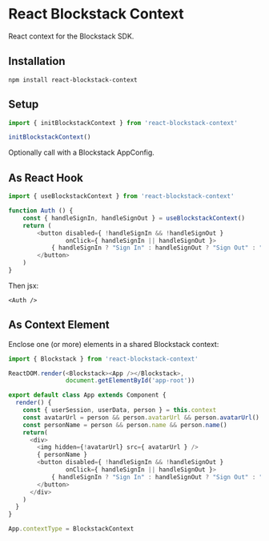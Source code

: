 # React Blockstack Context

React context for the Blockstack SDK.

## Installation

    npm install react-blockstack-context

## Setup

````javascript
import { initBlockstackContext } from 'react-blockstack-context'

initBlockstackContext()
````

Optionally call with a Blockstack AppConfig.

## As React Hook

````javascript
import { useBlockstackContext } from 'react-blockstack-context'

function Auth () {
    const { handleSignIn, handleSignOut } = useBlockstackContext()
    return (
        <button disabled={ !handleSignIn && !handleSignOut }
                onClick={ handleSignIn || handleSignOut }>
            { handleSignIn ? "Sign In" : handleSignOut ? "Sign Out" : "" }
        </button>
    )
}
````

Then jsx:

    <Auth />

## As Context Element

Enclose one (or more) elements in a shared Blockstack context:

````javascript
import { Blockstack } from 'react-blockstack-context'

ReactDOM.render(<Blockstack><App /></Blockstack>,
                document.getElementById('app-root'))

export default class App extends Component {
  render() {
    const { userSession, userData, person } = this.context
    const avatarUrl = person && person.avatarUrl && person.avatarUrl()
    const personName = person && person.name && person.name()
    return(
      <div>
        <img hidden={!avatarUrl} src={ avatarUrl } />
        { personName }
        <button disabled={ !handleSignIn && !handleSignOut }
                onClick={ handleSignIn || handleSignOut }>
            { handleSignIn ? "Sign In" : handleSignOut ? "Sign Out" : "" }
        </button>
      </div>
    )
  }
}

App.contextType = BlockstackContext
````
